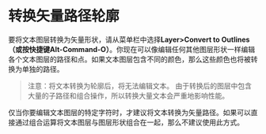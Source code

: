 # 转换矢量路径轮廓

要将文本图层转换为矢量形状，请从菜单栏中选择**Layer>Convert to Outlines（或按快捷键Alt-Command-O）**。你现在可以像编辑任何其他图层形状一样编辑各个文本图层的路径和点。如果文本图层包含不同的颜色，那么这些颜色也将被转换为单独的路径。

>注意：将文本转换为轮廓后，将无法编辑文本。 由于转换后的图层中包含大量的子路径和组合操作，所以转换大量文本会严重地影响性能。

仅当你要编辑文本图层的特定字符时，才建议将文本转换为矢量路径。如果可以直接通过组合运算将文本图层与图层形状组合在一起，那么不建议使用此方式。

